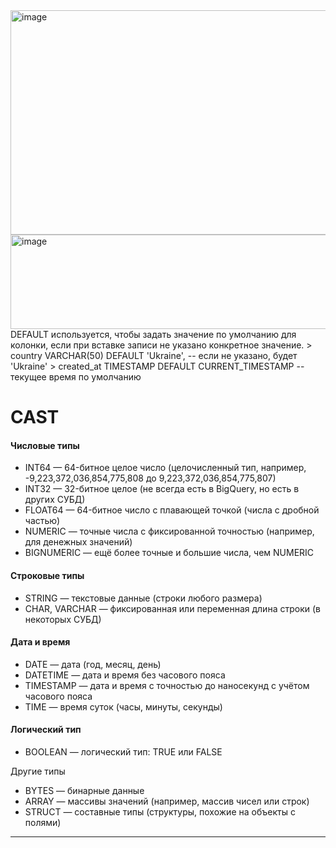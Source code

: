 <img width="844" height="359" alt="image" src="https://github.com/user-attachments/assets/3d663503-db1d-401f-b417-24cfd9a5302e" />  
<img width="826" height="151" alt="image" src="https://github.com/user-attachments/assets/c17bc8b1-3662-42b6-8a30-0c72fdacf961" />  
  DEFAULT используется, чтобы задать значение по умолчанию для колонки, если при вставке записи не указано конкретное значение.    
  > country VARCHAR(50) DEFAULT 'Ukraine',  -- если не указано, будет 'Ukraine'  
  > created_at TIMESTAMP DEFAULT CURRENT_TIMESTAMP  -- текущее время по умолчанию  
 
# CAST

#### Числовые типы
- INT64 — 64-битное целое число (целочисленный тип, например, -9,223,372,036,854,775,808 до 9,223,372,036,854,775,807)
- INT32 — 32-битное целое (не всегда есть в BigQuery, но есть в других СУБД)
- FLOAT64 — 64-битное число с плавающей точкой (числа с дробной частью)
- NUMERIC — точные числа с фиксированной точностью (например, для денежных значений)
- BIGNUMERIC — ещё более точные и большие числа, чем NUMERIC

#### Строковые типы
- STRING — текстовые данные (строки любого размера)
- CHAR, VARCHAR — фиксированная или переменная длина строки (в некоторых СУБД)

#### Дата и время
- DATE — дата (год, месяц, день)
- DATETIME — дата и время без часового пояса
- TIMESTAMP — дата и время с точностью до наносекунд с учётом часового пояса
- TIME — время суток (часы, минуты, секунды)

#### Логический тип
- BOOLEAN — логический тип: TRUE или FALSE

Другие типы
- BYTES — бинарные данные
- ARRAY — массивы значений (например, массив чисел или строк)
- STRUCT — составные типы (структуры, похожие на объекты с полями)
 ________________________________________________________________________________________________________________________________

